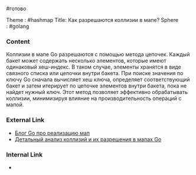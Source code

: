 #готово 

Theme : #hashmap 
Title: Как разрешаются коллизии в мапе?
Sphere : #golang

### Content

Коллизии в мапе Go разрешаются с помощью метода цепочек. Каждый бакет может содержать несколько элементов, которые имеют одинаковый хеш-индекс. В таком случае, элементы хранятся в виде связного списка или цепочки внутри бакета. При поиске значения по ключу Go сначала вычисляет хеш ключа, определяет соответствующий бакет и затем итерирует по цепочке элементов внутри бакета, пока не найдет нужный ключ. Этот метод позволяет эффективно обрабатывать коллизии, минимизируя влияние на производительность операций с мапой.

### External Link

- [Блог Go про реализацию мап](https://blog.golang.org/maps)
- [Детальный анализ коллизий и их разрешения в мапах Go](https://dave.cheney.net/2017/01/18/why-is-a-golang-map-mutable)

### Internal Link

- 
